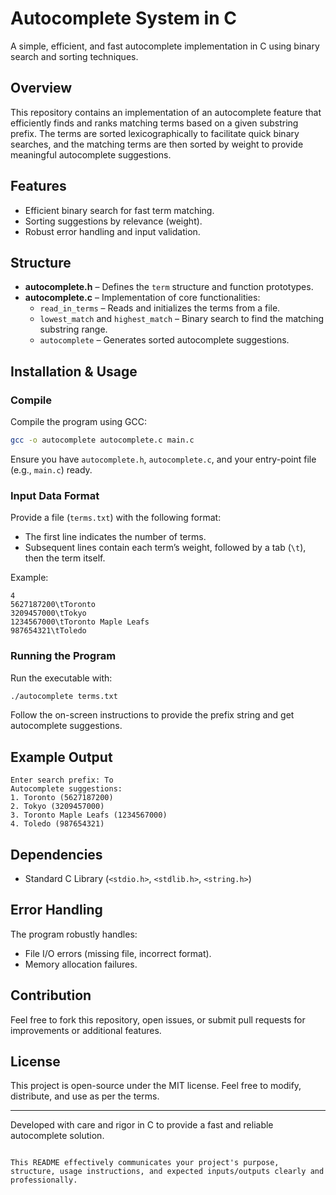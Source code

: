 # Autocomplete System in C

A simple, efficient, and fast autocomplete implementation in C using binary search and sorting techniques.

## Overview
This repository contains an implementation of an autocomplete feature that efficiently finds and ranks matching terms based on a given substring prefix. The terms are sorted lexicographically to facilitate quick binary searches, and the matching terms are then sorted by weight to provide meaningful autocomplete suggestions.

## Features
- Efficient binary search for fast term matching.
- Sorting suggestions by relevance (weight).
- Robust error handling and input validation.

## Structure
- **autocomplete.h** – Defines the `term` structure and function prototypes.
- **autocomplete.c** – Implementation of core functionalities:
  - `read_in_terms` – Reads and initializes the terms from a file.
  - `lowest_match` and `highest_match` – Binary search to find the matching substring range.
  - `autocomplete` – Generates sorted autocomplete suggestions.

## Installation & Usage

### Compile

Compile the program using GCC:

```bash
gcc -o autocomplete autocomplete.c main.c
````

Ensure you have `autocomplete.h`, `autocomplete.c`, and your entry-point file (e.g., `main.c`) ready.

### Input Data Format

Provide a file (`terms.txt`) with the following format:

* The first line indicates the number of terms.
* Subsequent lines contain each term’s weight, followed by a tab (`\t`), then the term itself.

Example:

```
4
5627187200\tToronto
3209457000\tTokyo
1234567000\tToronto Maple Leafs
987654321\tToledo
```

### Running the Program

Run the executable with:

```bash
./autocomplete terms.txt
```

Follow the on-screen instructions to provide the prefix string and get autocomplete suggestions.

## Example Output

```
Enter search prefix: To
Autocomplete suggestions:
1. Toronto (5627187200)
2. Tokyo (3209457000)
3. Toronto Maple Leafs (1234567000)
4. Toledo (987654321)
```

## Dependencies

* Standard C Library (`<stdio.h>`, `<stdlib.h>`, `<string.h>`)

## Error Handling

The program robustly handles:

* File I/O errors (missing file, incorrect format).
* Memory allocation failures.

## Contribution

Feel free to fork this repository, open issues, or submit pull requests for improvements or additional features.

## License

This project is open-source under the MIT license. Feel free to modify, distribute, and use as per the terms.

---

Developed with care and rigor in C to provide a fast and reliable autocomplete solution.

```

This README effectively communicates your project's purpose, structure, usage instructions, and expected inputs/outputs clearly and professionally.
```
